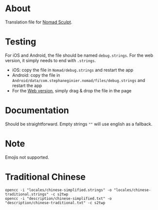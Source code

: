 # About

Translation file for [Nomad Sculpt](https://nomadsculpt.com/).

# Testing

For iOS and Android, the file should be named `debug.strings`.
For the web version, it simply needs to end with `.strings`.

- iOS: copy the file in `Nomad/debug.strings` and restart the app
- Android: copy the file in `Android/data/com.stephaneginier.nomad/files/debug.strings` and restart the app
- For the [Web version](https://nomadsculpt.com/demo/), simply drag & drop the file in the page

# Documentation

Should be straightforward.
Empty strings `""` will use english as a fallback.

# Note
Emojis not supported.

# Traditional Chinese

```
opencc -i "locales/chinese-simplified.strings" -o "locales/chinese-traditional.strings" -c s2twp
opencc -i "description/chinese-simplified.txt" -o "description/chinese-traditional.txt" -c s2twp
```

<!-- 
# Integration

```
crowdin download && ./../../build/nomad a
crowdin upload
crowdin upload translations --auto-approve-imported --import-eq-suggestions
```
 -->